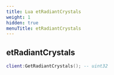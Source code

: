 ```yaml
---
title: Lua etRadiantCrystals
weight: 1
hidden: true
menuTitle: etRadiantCrystals
---
```

## etRadiantCrystals
```lua
client:GetRadiantCrystals(); -- uint32
```